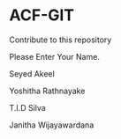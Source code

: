 # ACF-GIT
Contribute to this repository

Please Enter Your Name.


Seyed Akeel

Yoshitha Rathnayake

T.I.D Silva

Janitha Wijayawardana

